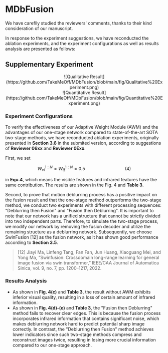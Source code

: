 # MDbFusion

We have careflly studied the reviewers' comments, thanks to their kind consideration of our manuscript.

In response to the experiment suggestions, we have reconducted the ablation experiments, and the experiment configurations as well as results analysis are presented as follows:

## Supplementary Experiment

<div align="center">
![Qualitative Result](https://github.com/TakeMeOff/MDbFusion/blob/main/fig/Qualitative%20Experiment.png)
</div>

<div align="center">
![Quantitative Result](https://github.com/TakeMeOff/MDbFusion/blob/main/fig/Quantitative%20Experiment.png)
</div>

### Experiment Configurations

To verify the effectiveness of our Adaptive Weight Module (AWM) and the advantages of our one-stage network compared to state-of-the-art SOTA two-stage methods, we have reconducted ablation experiments, originally presented in **Section 3.6** in the submited version, according to suggestions of **Reviewer 06xx** and **Reviewer 0Exx**.

First, we set&#x20;

```math
W_{vi}^{1:N} = W_{if}^{1:N} = 0.5 \qquad\qquad\qquad\qquad(4)
```

in **Equ.4**, which means the visible features and infrared features have the same contribution. The results are shown in the Fig. 4 and **Table 3**.

Second, to prove that motion deblurring process has a positive impact on the fusion result and that the one-stage method outperforms the two-stage method, we conduct two experiments with different processing sequences:  "Deblurring then Fusion" and "Fusion then Deblurring". It is important to note that our network has a unified structure that cannot be strictly divided into two independent parts. Therefore, to simulate the two-stage process, we modify our network by removing the fusion decoder and utilize the remaining structure as a deblurring network. Subsequently, we choose SwinFusion \[12] as the fusion network, as it has shown good performance according to **Section 3.5**.&#x20;

> \[12] Jiayi Ma, Linfeng Tang, Fan Fan, Jun Huang, Xiaoguang Mei, and Yong Ma, “Swinfusion: Crossdomain long-range learning for general image fusion via swin transformer,” IEEE/CAA Journal of Automatica Sinica, vol. 9, no. 7, pp. 1200–1217, 2022.

### Results Analysis

*   As shown in **Fig. 4(c)** and **Table 3**, the result without AWM exhibits inferior visual quality, resulting in a loss of certain amount of infrared information.
*   As shown in **Fig. 4(d)-(e)** and **Table 3**, the "Fusion then Deblurring" method fails to recover clear edges. This is because the fusion process incorporates infrared information that contains significant noise, which makes deblurring network hard to predict potential sharp image correctly. In contrast, the "Deblurring then Fusion" method achieves lower indicators since such two-stage methods compress and reconstruct images twice, resulting in losing more crucial information compared to our one-stage approach.

